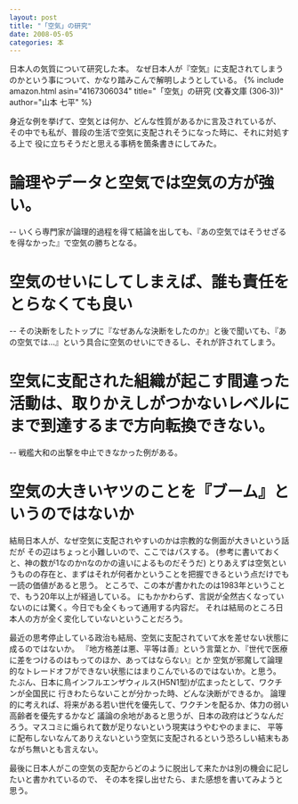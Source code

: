 ```yaml
---
layout: post
title: "「空気」の研究"
date: 2008-05-05
categories: 本
---
```

日本人の気質について研究した本。
なぜ日本人が『空気』に支配されてしまうのかという事について、かなり踏みこんで解明しようとしている。
 {% include amazon.html asin="4167306034" title="「空気」の研究 (文春文庫 (306‐3))" author="山本 七平" %}

身近な例を挙げて、空気とは何か、どんな性質があるかに言及されているが、
その中でも私が、普段の生活で空気に支配されそうになった時に、それに対処する上で
役に立ちそうだと思える事柄を箇条書きにしてみた。
# 論理やデータと空気では空気の方が強い。
-- いくら専門家が論理的過程を得て結論を出しても、『あの空気ではそうせざるを得なかった』で空気の勝ちとなる。
# 空気のせいにしてしまえば、誰も責任をとらなくても良い
-- その決断をしたトップに『なぜあんな決断をしたのか』と後で聞いても、『あの空気では...』という具合に空気のせいにできるし、それが許されてしまう。
# 空気に支配された組織が起こす間違った活動は、取りかえしがつかないレベルにまで到達するまで方向転換できない。
-- 戦艦大和の出撃を中止できなかった例がある。
# 空気の大きいヤツのことを『ブーム』というのではないか

結局日本人が、なぜ空気に支配されやすいのかは宗教的な側面が大きいという話だが
その辺はちょっと小難しいので、ここではパスする。
(参考に書いておくと、神の数が1なのかnなのかの違いによるものだそうだ)
とりあえずは空気というものの存在と、まずはそれが何者かということを把握できるという点だけでも一読の価値があると思う。
ところで、この本が書かれたのは1983年ということで、もう20年以上が経過している。
にもかかわらず、言説が全然古くなっていないのには驚く。今日でも全くもって通用する内容だ。
それは結局のところ日本人の方が全く変化していないということだろう。

最近の思考停止している政治も結局、空気に支配されていて水を差せない状態に成るのではないか。
『地方格差は悪、平等は善』という言葉とか、『世代で医療に差をつけるのはもってのほか、あってはならない』とか
空気が邪魔して論理的なトレードオフができない状態にはまりこんでいるのではないか。と思う。
たぶん、日本に鳥インフルエンザウィルス(H5N1型)が広まったとして、ワクチンが全国民に
行きわたらないことが分かった時、どんな決断ができるか。
論理的に考えれば、将来がある若い世代を優先して、ワクチンを配るか、体力の弱い高齢者を優先するかなど
議論の余地があると思うが、日本の政府はどうなんだろう。マスコミに煽られて数が足りないという現実はうやむやのままに、
平等に配布しないなんてありえないという空気に支配されるという恐ろしい結末もあながち無いとも言えない。

最後に日本人がこの空気の支配からどのように脱出して来たかは別の機会に記したいと書かれているので、
その本を探し出せたら、また感想を書いてみようと思う。
